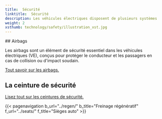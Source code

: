 ```yaml
---
title:  Sécurité
linktitle:  Sécurité
description: Les véhicules électriques disposent de plusieurs systèmes de sécurité pour réduire les risques de dommages en cas d'accident.
weight: 2
xsthumb: technology/safety/illustration_xst.jpg
---
```


<!-- markdownlint-disable MD033 -->

## Airbags

Les airbags sont un élément de sécurité essentiel dans les véhicules électriques (VE), conçus pour protéger le conducteur et les passagers en cas de collision ou d'impact soudain.

[Tout savoir sur les airbags.](airbags/)


## La ceinture de sécurité

[Lisez tout sur les ceintures de sécurité.](seatbelts/)


{{< pagenavigation b_url="../regen/" b_title="Freinage régénératif" f_url="../seats/" f_title="Sièges auto" >}}